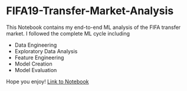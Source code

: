 # FIFA19-Transfer-Market-Analysis

This Notebook contains my end-to-end ML analysis of the FIFA transfer market. I followed the complete ML cycle including 
- Data Engineering
- Exploratory Data Analysis
- Feature Engineering
- Model Creation
- Model Evaluation

Hope you enjoy! [Link to Notebook](https://nbviewer.jupyter.org/github/EmilioMena/FIFA19-Transfer-Market-Analysis/blob/master/Fifa%20%2719%20Final.ipynb)



